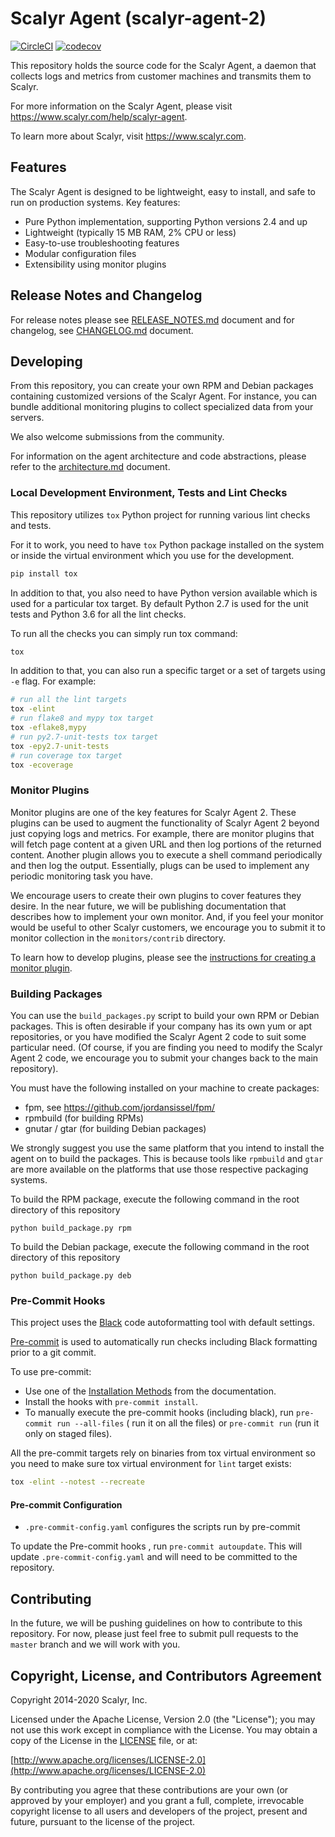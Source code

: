 # Scalyr Agent (scalyr-agent-2)

[![CircleCI](https://circleci.com/gh/scalyr/scalyr-agent-2.svg?style=svg)](https://circleci.com/gh/scalyr/scalyr-agent-2)
[![codecov](https://codecov.io/gh/scalyr/scalyr-agent-2/branch/master/graph/badge.svg)](https://codecov.io/gh/scalyr/scalyr-agent-2)

This repository holds the source code for the Scalyr Agent, a daemon that collects logs and metrics from
customer machines and transmits them to Scalyr.

For more information on the Scalyr Agent, please visit https://www.scalyr.com/help/scalyr-agent.

To learn more about Scalyr, visit https://www.scalyr.com.

## Features

The Scalyr Agent is designed to be lightweight, easy to install, and safe to run on production systems.
Key features:

  * Pure Python implementation, supporting Python versions 2.4 and up
  * Lightweight (typically 15 MB RAM, 2% CPU or less)
  * Easy-to-use troubleshooting features
  * Modular configuration files
  * Extensibility using monitor plugins

## Release Notes and Changelog

For release notes please see [RELEASE_NOTES.md](RELEASE_NOTES.md) document and for changelog,
see [CHANGELOG.md](CHANGELOG.md) document.

## Developing

From this repository, you can create your own RPM and Debian packages containing customized versions of
the Scalyr Agent. For instance, you can bundle additional monitoring plugins to collect specialized data
from your servers.

We also welcome submissions from the community.

For information on the agent architecture and code abstractions, please refer to the
[architecture.md](docs/architecture.md) document.

### Local Development Environment, Tests and Lint Checks

This repository utilizes ``tox`` Python project for running various lint checks and tests.

For it to work, you need to have ``tox`` Python package installed on the system or inside the virtual
environment which you use for the development.

```bash
pip install tox
```

In addition to that, you also need to have Python version available which is used for a particular
tox target. By default Python 2.7 is used for the unit tests and Python 3.6 for all the lint checks.

To run all the checks you can simply run tox command:

```bash
tox
```

In addition to that, you can also run a specific target or a set of targets using ``-e`` flag. For example:

```bash
# run all the lint targets
tox -elint
# run flake8 and mypy tox target
tox -eflake8,mypy
# run py2.7-unit-tests tox target
tox -epy2.7-unit-tests
# run coverage tox target
tox -ecoverage
```

### Monitor Plugins

Monitor plugins are one of the key features for Scalyr Agent 2.  These plugins can be used to augment the
functionality of Scalyr Agent 2 beyond just copying logs and metrics.  For example, there are monitor plugins
that will fetch page content at a given URL and then log portions of the returned content.  Another plugin allows
you to execute a shell command periodically and then log the output.  Essentially, plugs can be used to implement
any periodic monitoring task you have.

We encourage users to create their own plugins to cover features they desire.  In the near future, we will be
publishing documentation that describes how to implement your own monitor.  And, if you feel your monitor would
be useful to other Scalyr customers, we encourage you to submit it to monitor collection in the `monitors/contrib`
directory.

To learn how to develop plugins, please see the
[instructions for creating a monitor plugin](docs/CREATING_MONITORS.md).

### Building Packages

You can use the `build_packages.py` script to build your own RPM or Debian packages.  This is often desirable
if your company has its own yum or apt repositories, or you have modified the Scalyr Agent 2 code to suit
some particular need.  (Of course, if you are finding you need to modify the Scalyr Agent 2 code, we encourage you
to submit your changes back to the main repository).

You must have the following installed on your machine to create packages:

  * fpm, see https://github.com/jordansissel/fpm/
  * rpmbuild (for building RPMs)
  * gnutar / gtar (for building Debian packages)

We strongly suggest you use the same platform that you intend to install the agent on to build the packages.
This is because tools like `rpmbuild` and `gtar` are more available on the platforms that use those respective
packaging systems.

To build the RPM package, execute the following command in the root directory of this repository

    python build_package.py rpm

To build the Debian package, execute the following command in the root directory of this repository

    python build_package.py deb

### Pre-Commit Hooks

This project uses the [Black](http://black.readthedocs.io) code autoformatting tool with default
settings.

[Pre-commit](https://pre-commit.com) is used to automatically run checks including Black formatting
prior to a git commit.

To use pre-commit:

- Use one of the [Installation Methods](https://pre-commit.com/#install) from the documentation.
- Install the hooks with `pre-commit install`.
- To manually execute the pre-commit hooks (including black), run `pre-commit run --all-files` (
  run it on all the files) or ``pre-commit run`` (run it only on staged files).

All the pre-commit targets rely on binaries from tox virtual environment so you need to make sure
tox virtual environment for ``lint`` target exists:

```bash
tox -elint --notest --recreate
```

#### Pre-commit Configuration

- `.pre-commit-config.yaml` configures the scripts run by pre-commit

To update the Pre-commit hooks , run `pre-commit autoupdate`. This will update
`.pre-commit-config.yaml` and will need to be committed to the repository.

## Contributing

In the future, we will be pushing guidelines on how to contribute to this repository.  For now, please just
feel free to submit pull requests to the `master` branch and we will work with you.

## Copyright, License, and Contributors Agreement

Copyright 2014-2020 Scalyr, Inc.

Licensed under the Apache License, Version 2.0 (the "License"); you may not use this work except in
compliance with the License. You may obtain a copy of the License in the [LICENSE](LICENSE.txt) file, or at:

[http://www.apache.org/licenses/LICENSE-2.0](http://www.apache.org/licenses/LICENSE-2.0)

By contributing you agree that these contributions are your own (or approved by your employer) and you
grant a full, complete, irrevocable copyright license to all users and developers of the project,
present and future, pursuant to the license of the project.
